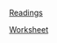[Readings](https://tgdwyer.github.io/haskell3)

[Worksheet](https://docs.google.com/document/d/1cUGRjx9ep3MzmRgB_0H_3bHD704GmmwTwMPqQVZCPdw/edit#bookmark=id.az76vi2swwc)
